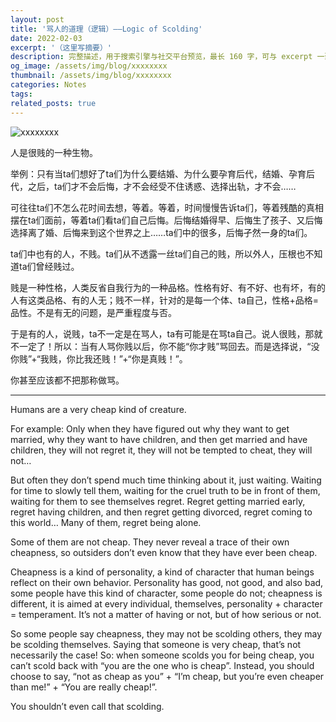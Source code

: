 ```yaml
---
layout: post
title: '骂人的道理（逻辑）——Logic of Scolding'
date: 2022-02-03
excerpt: '（这里写摘要）'
description: 完整描述，用于搜索引擎与社交平台预览，最长 160 字，可与 excerpt 一致
og_image: /assets/img/blog/xxxxxxxx
thumbnail: /assets/img/blog/xxxxxxxx
categories: Notes
tags: 
related_posts: true
---
```


<img src="/assets/img/blog/xxxxxxxx" alt="xxxxxxxx">

人是很贱的一种生物。

举例：只有当ta们想好了ta们为什么要结婚、为什么要孕育后代，结婚、孕育后代，之后，ta们才不会后悔，才不会经受不住诱惑、选择出轨，才不会……

可往往ta们不怎么花时间去想，等着。等着，时间慢慢告诉ta们，等着残酷的真相摆在ta们面前，等着ta们看ta们自己后悔。后悔结婚得早、后悔生了孩子、又后悔选择离了婚、后悔来到这个世界之上……ta们中的很多，后悔孑然一身的ta们。

ta们中也有的人，不贱。ta们从不透露一丝ta们自己的贱，所以外人，压根也不知道ta们曾经贱过。

贱是一种性格，人类反省自我行为的一种品格。性格有好、有不好、也有坏，有的人有这类品格、有的人无；贱不一样，针对的是每一个体、ta自己，性格+品格=品性。不是有无的问题，是严重程度与否。

于是有的人，说贱，ta不一定是在骂人，ta有可能是在骂ta自己。说人很贱，那就不一定了！所以：当有人骂你贱以后，你不能“你才贱”骂回去。而是选择说，“没你贱”+“我贱，你比我还贱！”+“你是真贱！”。

你甚至应该都不把那称做骂。

---

Humans are a very cheap kind of creature.

For example: Only when they have figured out why they want to get married, why they want to have children, and then get married and have children, they will not regret it, they will not be tempted to cheat, they will not…

But often they don’t spend much time thinking about it, just waiting. Waiting for time to slowly tell them, waiting for the cruel truth to be in front of them, waiting for them to see themselves regret. Regret getting married early, regret having children, and then regret getting divorced, regret coming to this world… Many of them, regret being alone.

Some of them are not cheap. They never reveal a trace of their own cheapness, so outsiders don’t even know that they have ever been cheap.

Cheapness is a kind of personality, a kind of character that human beings reflect on their own behavior. Personality has good, not good, and also bad, some people have this kind of character, some people do not; cheapness is different, it is aimed at every individual, themselves, personality + character = temperament. It’s not a matter of having or not, but of how serious or not.

So some people say cheapness, they may not be scolding others, they may be scolding themselves. Saying that someone is very cheap, that’s not necessarily the case! So: when someone scolds you for being cheap, you can’t scold back with “you are the one who is cheap”. Instead, you should choose to say, “not as cheap as you” + “I’m cheap, but you’re even cheaper than me!” + “You are really cheap!”.

You shouldn’t even call that scolding.